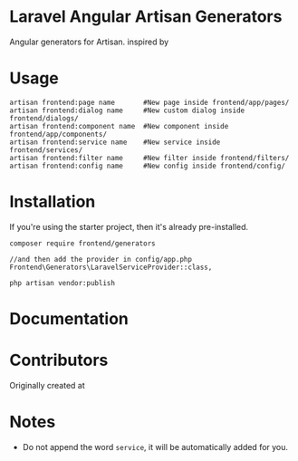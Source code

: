 # Laravel Angular Artisan Generators

Angular generators for Artisan. inspired by  


# Usage

```
artisan frontend:page name       #New page inside frontend/app/pages/
artisan frontend:dialog name     #New custom dialog inside frontend/dialogs/
artisan frontend:component name  #New component inside frontend/app/components/
artisan frontend:service name    #New service inside frontend/services/
artisan frontend:filter name     #New filter inside frontend/filters/
artisan frontend:config name     #New config inside frontend/config/
```

# Installation

If you're using the starter project, then it's already pre-installed.

    composer require frontend/generators

    //and then add the provider in config/app.php
    Frontend\Generators\LaravelServiceProvider::class,

    php artisan vendor:publish


# Documentation



# Contributors

Originally created at


# Notes

- Do not append the word `service`, it will be automatically added for you.
